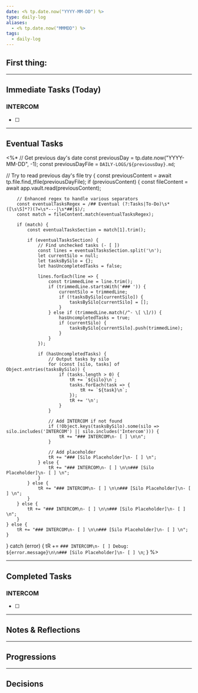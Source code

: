 ```yaml
---
date: <% tp.date.now("YYYY-MM-DD") %>
type: daily-log
aliases:
  - <% tp.date.now("MMMDD") %>
tags:
  - daily-log
---
```


## First thing:
---

## Immediate Tasks (Today)

### INTERCOM
- [ ] 

---

## Eventual Tasks

<%*
// Get previous day's date
const previousDay = tp.date.now("YYYY-MM-DD", -1);
const previousDayFile = `DAILY-LOGS/${previousDay}.md`;

// Try to read previous day's file
try {
    const previousContent = await tp.file.find_tfile(previousDayFile);
    if (previousContent) {
        const fileContent = await app.vault.read(previousContent);
        
        // Enhanced regex to handle various separators
        const eventualTasksRegex = /## Eventual (?:Tasks|To-Do)\s*([\s\S]*?)(?=\s*---|\s*##|$)/;
        const match = fileContent.match(eventualTasksRegex);
        
        if (match) {
            const eventualTasksSection = match[1].trim();
            
            if (eventualTasksSection) {
                // Find unchecked tasks (- [ ])
                const lines = eventualTasksSection.split('\n');
                let currentSilo = null;
                let tasksBySilo = {};
                let hasUncompletedTasks = false;
                
                lines.forEach(line => {
                    const trimmedLine = line.trim();
                    if (trimmedLine.startsWith('### ')) {
                        currentSilo = trimmedLine;
                        if (!tasksBySilo[currentSilo]) {
                            tasksBySilo[currentSilo] = [];
                        }
                    } else if (trimmedLine.match(/^- \[ \]/)) {
                        hasUncompletedTasks = true;
                        if (currentSilo) {
                            tasksBySilo[currentSilo].push(trimmedLine);
                        }
                    }
                });
                
                if (hasUncompletedTasks) {
                    // Output tasks by silo
                    for (const [silo, tasks] of Object.entries(tasksBySilo)) {
                        if (tasks.length > 0) {
                            tR += `${silo}\n`;
                            tasks.forEach(task => {
                                tR += `${task}\n`;
                            });
                            tR += '\n';
                        }
                    }
                    
                    // Add INTERCOM if not found
                    if (!Object.keys(tasksBySilo).some(silo => silo.includes('INTERCOM') || silo.includes('Intercom'))) {
                        tR += "### INTERCOM\n- [ ] \n\n";
                    }
                    
                    // Add placeholder
                    tR += "### [Silo Placeholder]\n- [ ] \n";
                } else {
                    tR += "### INTERCOM\n- [ ] \n\n### [Silo Placeholder]\n- [ ] \n";
                }
            } else {
                tR += "### INTERCOM\n- [ ] \n\n### [Silo Placeholder]\n- [ ] \n";
            }
        } else {
            tR += "### INTERCOM\n- [ ] \n\n### [Silo Placeholder]\n- [ ] \n";
        }
    } else {
        tR += "### INTERCOM\n- [ ] \n\n### [Silo Placeholder]\n- [ ] \n";
    }
} catch (error) {
    tR += `### INTERCOM\n- [ ] Debug: ${error.message}\n\n### [Silo Placeholder]\n- [ ] \n`;
}
%>

---

## Completed Tasks

### INTERCOM
- [ ] 

---

## Notes & Reflections

---

## Progressions

---

## Decisions
